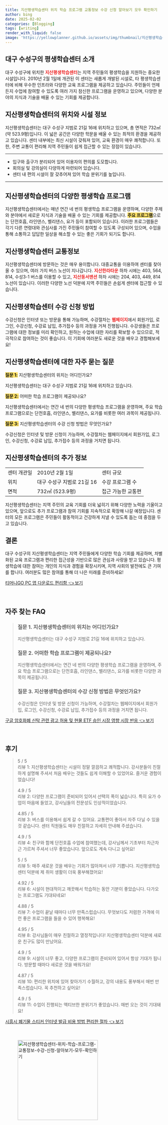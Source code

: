 ```yaml
---
title: 지산평생학습센터 위치 학습 프로그램 교통정보 수강 신청 알아보기 모두 확인하기
author: bing
date: 2025-02-02
categories: [Blogging]
tags: [writing]
render_with_liquid: false
image: 'https://yellowplanner.github.io/assets/img/thumbnail/지산평생학습센터-위치-학습-프로그램-교통정보-수강-신청-알아보기-모두-확인하기.webp'
---
```



<h2 id='평생학습센터_소개'>대구 수성구의 평생학습센터 소개</h2>

<p>대구 수성구에 위치한 <b><span style="color: #ee2323;">지산평생학습센터</span></b>는 지역 주민들의 평생학습을 지원하는 중요한 시설입니다. 2010년 2월 1일에 개관된 이 센터는 새롭게 개발된 시설로, 타 평생학습센터에 비해 우수한 인프라와 다양한 교육 프로그램을 제공하고 있습니다. 주민들이 언제든지 수업에 참여할 수 있도록 여러 가지 참신한 프로그램을 운영하고 있으며, 다양한 분야의 지식과 기술을 배울 수 있는 기회를 제공합니다.</p>

<h2 id='위치와_시설_정보'>지산평생학습센터의 위치와 시설 정보</h2>

<p>지산평생학습센터는 대구 수성구 지범로 21길 16에 위치하고 있으며, 총 면적은 732㎡(약 523.9평)입니다. 이 넓은 공간은 다양한 학문을 배울 수 있는 최적의 환경을 제공하고 있습니다. 센터 내부에는 최신 시설이 갖춰져 있어, 교육 환경이 매우 쾌적합니다. 또한, 주변 교통이 편리해 지역 주민들이 쉽게 접근할 수 있는 장점이 있습니다.</p>

<hr />

<ul>
    <li>입구와 출구가 분리되어 있어 이용자의 편의를 도모합니다.</li>
    <li>회의실 및 강의실이 다양하게 마련되어 있습니다.</li>
    <li>센터 내 편의 시설이 잘 갖추어져 있어 학습 분위기를 높입니다.</li>
</ul>

<hr />

<h2 id='다양한_평생학습_프로그램'>지산평생학습센터의 다양한 평생학습 프로그램</h2>

<p>지산평생학습센터에서는 매년 연간 네 번의 평생학습 프로그램을 운영하며, 다양한 주제와 분야에서 새로운 지식과 기술을 배울 수 있는 기회를 제공합니다. <b><span style="background-color: #ffe066;">주요 프로그램</span></b>으로는 단전호흡, 라인댄스, 벨리댄스, 요가 등이 포함되어 있습니다. 이러한 프로그램들은 각기 다른 연령대와 관심사를 가진 주민들이 참여할 수 있도록 구성되어 있으며, 수업을 통해 소통하고 답답한 일상을 해소할 수 있는 좋은 기회가 되기도 합니다. </p>

<h2 id='교통정보'>지산평생학습센터 교통정보</h2>

<p>지산평생학습센터에 방문하는 것은 매우 용이합니다. 대중교통을 이용하여 센터를 찾아올 수 있으며, 여러 가지 버스 노선이 지나갑니다. <b><span style="color: #ee2323;">지산한라타운</span></b> 하차 시에는 403, 564, 814, 수성3-1 버스를 이용할 수 있고, <b><span style="color: #ee2323;">지산동서맨션</span></b> 하차 시에는 204, 403, 449, 814 노선이 있습니다. 이러한 다양한 노선 덕분에 지역 주민들은 손쉽게 센터에 접근할 수 있습니다.</p>

<h2 id='수강신청_방법'>지산평생학습센터 수강 신청 방법</h2>

<p>수강신청은 인터넷 또는 방문을 통해 가능하며, 수강절차는 <b><span style="color: #ee2323;">웹페이지</span></b>에서 회원가입, 로그인, 수강신청, 수강료 납입, 추가접수 등의 과정을 거쳐 진행됩니다. 수강생들은 프로그램에 대한 정보를 미리 확인하고, 원하는 수업에 대한 자리를 확보할 수 있으므로, 적극적으로 참여하는 것이 좋습니다. 이 기회에 여러분도 새로운 것을 배우고 경험해보세요!</p>

<h2 id='자주_묻는_질문'>지산평생학습센터에 대한 자주 묻는 질문</h2>

<p><b><span style="background-color: #ffe066;">질문 1:</span></b> 지산평생학습센터의 위치는 어디인가요?</p>

<p>지산평생학습센터는 대구 수성구 지범로 21길 16에 위치하고 있습니다.</p>

<p><b><span style="background-color: #ffe066;">질문 2:</span></b> 어떠한 학습 프로그램이 제공되나요?</p>

<p>지산평생학습센터에서는 연간 네 번의 다양한 평생학습 프로그램을 운영하며, 주요 학습 프로그램으로는 단전호흡, 라인댄스, 벨리댄스, 요가를 비롯한 여러 과목이 제공됩니다.</p>

<p><b><span style="background-color: #ffe066;">질문 3:</span></b> 지산평생학습센터의 수강 신청 방법은 무엇인가요?</p>

<p>수강신청은 인터넷 및 방문 신청이 가능하며, 수강절차는 웹페이지에서 회원가입, 로그인, 수강신청, 수강료 납입, 추가접수 등의 과정을 거치면 됩니다.</p>

<h2 id='추가정보'>지산평생학습센터의 추가 정보</h2>

<table>
    <tr>
        <td>센터 개관일</td>
        <td>2010년 2월 1일</td>
        <td>센터 규모</td>
    </tr>
    <tr>
        <td>위치</td>
        <td>대구 수성구 지범로 21길 16</td>
        <td>수강 프로그램 수</td>
    </tr>
    <tr>
        <td>면적</td>
        <td>732㎡ (523.9평)</td>
        <td>접근 가능한 교통편</td>
    </tr>
</table>

<p>지산평생학습센터는 지역 주민의 교육 기회를 더욱 넓히기 위해 다양한 노력을 기울이고 있으며, 앞으로도 추가 프로그램과 참여 기회를 지속적으로 확장해 나갈 예정입니다. 센터의 모든 프로그램은 주민들이 활동적이고 건강하게 지낼 수 있도록 돕는 데 중점을 두고 있습니다.</p>

<h2 id='결론'>결론</h2>

<p>대구 수성구의 지산평생학습센터는 지역 주민들에게 다양한 학습 기회를 제공하며, 차별화된 교육 프로그램과 편리한 접근성을 기반으로 많은 관심과 사랑을 받고 있습니다. 평생학습에 대한 참여는 개인의 지식과 경험을 확장시키며, 지역 사회의 발전에도 큰 기여를 합니다. 여러분도 많은 참여를 통해 더 나은 미래를 준비하세요!</p>


<p><a class="click-button" title="티머니GO PC 앱 다운로드 편리함" href="https://yellowplanner.github.io/posts/%ED%8B%B0%EB%A8%B8%EB%8B%88GO-PC-%EC%95%B1-%EB%8B%A4%EC%9A%B4%EB%A1%9C%EB%93%9C-%ED%8E%B8%EB%A6%AC%ED%95%A8/" rel="dofollow">티머니GO PC 앱 다운로드 편리함 👈 보기</a></p><br>
<h2 id='자주_찾는_FAQ'>자주 찾는 FAQ</h2>
<div itemscope="" itemtype="https://schema.org/FAQPage"> 
<blockquote> 
<div itemscope="" itemprop="mainEntity" itemtype="https://schema.org/Question"> 
<h3 itemprop="name">질문 1. 지산평생학습센터의 위치는 어디인가요?</h3> 
<div itemscope="" itemprop="acceptedAnswer" itemtype="https://schema.org/Answer"> 
<span itemprop="text"> 
<p>지산평생학습센터는 대구 수성구 지범로 21길 16에 위치하고 있습니다.</p> 
</span> 
</div> 
</div> 

<div itemscope="" itemprop="mainEntity" itemtype="https://schema.org/Question"> 
<h3 itemprop="name">질문 2. 어떠한 학습 프로그램이 제공되나요?</h3> 
<div itemscope="" itemprop="acceptedAnswer" itemtype="https://schema.org/Answer"> 
<span itemprop="text"> 
<p>지산평생학습센터에서는 연간 네 번의 다양한 평생학습 프로그램을 운영하며, 주요 학습 프로그램으로는 단전호흡, 라인댄스, 벨리댄스, 요가를 비롯한 다양한 과목이 제공됩니다.</p> 
</span> 
</div> 
</div> 

<div itemscope="" itemprop="mainEntity" itemtype="https://schema.org/Question"> 
<h3 itemprop="name">질문 3. 지산평생학습센터의 수강 신청 방법은 무엇인가요?</h3> 
<div itemscope="" itemprop="acceptedAnswer" itemtype="https://schema.org/Answer"> 
<span itemprop="text"> 
<p>수강신청은 인터넷 및 방문 신청이 가능하며, 수강절차는 웹페이지에서 회원가입, 로그인, 수강신청, 수강료 납입, 추가접수 등의 과정을 거치면 됩니다.</p> 
</span> 
</div> 
</div> 

</blockquote> 
</div>
<p><a class="click-button" title="구글 암호화폐 신탁 관련 광고 허용 및 현물 ETF 승인 시장 영향 시장 반응" href="https://yellowplanner.github.io/posts/%EA%B5%AC%EA%B8%80-%EC%95%94%ED%98%B8%ED%99%94%ED%8F%90-%EC%8B%A0%ED%83%81-%EA%B4%80%EB%A0%A8-%EA%B4%91%EA%B3%A0-%ED%97%88%EC%9A%A9-%EB%B0%8F-%ED%98%84%EB%AC%BC-ETF-%EC%8A%B9%EC%9D%B8-%EC%8B%9C%EC%9E%A5-%EC%98%81%ED%96%A5-%EC%8B%9C%EC%9E%A5-%EB%B0%98%EC%9D%91/" rel="dofollow">구글 암호화폐 신탁 관련 광고 허용 및 현물 ETF 승인 시장 영향 시장 반응 👈 보기</a></p><br>
<h2 id='후기'>후기</h2>
<div itemscope itemtype="https://schema.org/Product">
  <blockquote>
  <div itemprop="review" itemscope itemtype="https://schema.org/Review">
      <div itemprop="reviewRating" itemscope itemtype="https://schema.org/Rating"> <span itemprop="ratingValue">5</span> / <span itemprop="bestRating">5</span> </div>
      <span itemprop="reviewBody">리뷰 1: 지산평생학습센터는 시설이 정말 깔끔하고 쾌적합니다. 강사분들이 친절하게 설명해 주셔서 처음 배우는 것들도 쉽게 이해할 수 있었어요. 즐거운 경험이었습니다!</span>
  </div>
  <br>
  <div itemprop="review" itemscope itemtype="https://schema.org/Review">
      <div itemprop="reviewRating" itemscope itemtype="https://schema.org/Rating"> <span itemprop="ratingValue">4.9</span> / <span itemprop="bestRating">5</span> </div>
      <span itemprop="reviewBody">리뷰 2: 다양한 프로그램이 준비되어 있어서 선택의 폭이 넓습니다. 특히 요가 수업이 마음에 들었고, 강사님들의 전문성도 인상적이었습니다.</span>
  </div>
  <br>
  <div itemprop="review" itemscope itemtype="https://schema.org/Review">
      <div itemprop="reviewRating" itemscope itemtype="https://schema.org/Rating"> <span itemprop="ratingValue">4.85</span> / <span itemprop="bestRating">5</span> </div>
      <span itemprop="reviewBody">리뷰 3: 버스를 이용해서 쉽게 갈 수 있어요. 교통편이 좋아서 자주 다닐 수 있을 것 같습니다. 센터 직원들도 매우 친절하고 자세히 안내해 주셨습니다.</span>
  </div>
  <br>
  <div itemprop="review" itemscope itemtype="https://schema.org/Review">
      <div itemprop="reviewRating" itemscope itemtype="https://schema.org/Rating"> <span itemprop="ratingValue">4.9</span> / <span itemprop="bestRating">5</span> </div>
      <span itemprop="reviewBody">리뷰 4: 친구와 함께 단전호흡 수업에 참여했는데, 강사님께서 기초부터 차근차근 가르쳐 주셔서 너무 좋았습니다. 앞으로도 계속 다니고 싶어요!</span>
  </div>
  <br>
  <div itemprop="review" itemscope itemtype="https://schema.org/Review">
      <div itemprop="reviewRating" itemscope itemtype="https://schema.org/Rating"> <span itemprop="ratingValue">5</span> / <span itemprop="bestRating">5</span> </div>
      <span itemprop="reviewBody">리뷰 5: 매주 새로운 것을 배우는 기회가 많아져서 너무 기쁩니다. 지산평생학습센터 덕분에 제 취미 생활이 더욱 풍부해졌어요!</span>
  </div>
  <br>
  <div itemprop="review" itemscope itemtype="https://schema.org/Review">
      <div itemprop="reviewRating" itemscope itemtype="https://schema.org/Rating"> <span itemprop="ratingValue">4.92</span> / <span itemprop="bestRating">5</span> </div>
      <span itemprop="reviewBody">리뷰 6: 시설이 현대적이고 깨끗해서 학습하는 동안 기분이 좋았습니다. 다가오는 프로그램도 기대되네요!</span>
  </div>
  <br>
  <div itemprop="review" itemscope itemtype="https://schema.org/Review">
      <div itemprop="reviewRating" itemscope itemtype="https://schema.org/Rating"> <span itemprop="ratingValue">4.88</span> / <span itemprop="bestRating">5</span> </div>
      <span itemprop="reviewBody">리뷰 7: 수업이 끝날 때마다 너무 만족스럽습니다. 무엇보다도 저렴한 가격에 이런 좋은 프로그램을 들을 수 있어 행복해요!</span>
  </div>
  <br>
  <div itemprop="review" itemscope itemtype="https://schema.org/Review">
      <div itemprop="reviewRating" itemscope itemtype="https://schema.org/Rating"> <span itemprop="ratingValue">4.95</span> / <span itemprop="bestRating">5</span> </div>
      <span itemprop="reviewBody">리뷰 8: 강사님들이 매우 친절하고 열정적입니다! 지산평생학습센터 덕분에 새로운 친구도 많이 만났어요.</span>
  </div>
  <br>
  <div itemprop="review" itemscope itemtype="https://schema.org/Review">
      <div itemprop="reviewRating" itemscope itemtype="https://schema.org/Rating"> <span itemprop="ratingValue">4.9</span> / <span itemprop="bestRating">5</span> </div>
      <span itemprop="reviewBody">리뷰 9: 시설이 너무 좋고, 다양한 프로그램이 준비되어 있어서 항상 기대가 됩니다. 방문할 때마다 새로운 것을 배워가요!</span>
  </div>
  <br>
  <div itemprop="review" itemscope itemtype="https://schema.org/Review">
      <div itemprop="reviewRating" itemscope itemtype="https://schema.org/Rating"> <span itemprop="ratingValue">4.87</span> / <span itemprop="bestRating">5</span> </div>
      <span itemprop="reviewBody">리뷰 10: 편리한 위치에 있어 찾아가기 수월하고, 강의 내용도 풍부해서 매번 만족스럽습니다. 꼭 추천하고 싶어요!</span>
  </div>
  <br>
  <div itemprop="review" itemscope itemtype="https://schema.org/Review">
      <div itemprop="reviewRating" itemscope itemtype="https://schema.org/Rating"> <span itemprop="ratingValue">4.9</span> / <span itemprop="bestRating">5</span> </div>
      <span itemprop="reviewBody">리뷰 11: 수업이 진행되는 액티브한 분위기가 좋았습니다. 매번 오는 것이 기대돼요!</span>
  </div>
  </blockquote>
</div>
<p><a class="click-button" title="시흥시 폐기물 스티커 인터넷 발급 비용 방법 편리한 절차" href="https://yellowplanner.github.io/posts/%EC%8B%9C%ED%9D%A5%EC%8B%9C-%ED%8F%90%EA%B8%B0%EB%AC%BC-%EC%8A%A4%ED%8B%B0%EC%BB%A4-%EC%9D%B8%ED%84%B0%EB%84%B7-%EB%B0%9C%EA%B8%89-%EB%B9%84%EC%9A%A9-%EB%B0%A9%EB%B2%95-%ED%8E%B8%EB%A6%AC%ED%95%9C-%EC%A0%88%EC%B0%A8/" rel="dofollow">시흥시 폐기물 스티커 인터넷 발급 비용 방법 편리한 절차 👈 보기</a></p><br>
<figure class="image"><img src="https://yellowplanner.github.io/assets/img/thumbnail/지산평생학습센터-위치-학습-프로그램-교통정보-수강-신청-알아보기-모두-확인하기.webp" alt="지산평생학습센터-위치-학습-프로그램-교통정보-수강-신청-알아보기-모두-확인하기" width="256" height="256"></figure>
